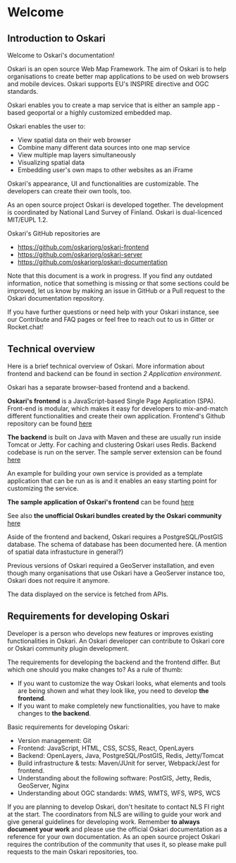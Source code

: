 # Welcome

## Introduction to Oskari

Welcome to Oskari's documentation!

Oskari is an open source Web Map Framework. The aim of Oskari is to help organisations to create better map applications to be used on web browsers and mobile devices. Oskari supports EU's INSPIRE directive and OGC standards.

Oskari enables you to create a map service that is either an sample app -based geoportal or a highly customized embedded map.

Oskari enables the user to:
- View spatial data on their web browser
- Combine many different data sources into one map service
- View multiple map layers simultaneously
- Visualizing spatial data
- Embedding user's own maps to other websites as an iFrame
 
Oskari's appearance, UI and functionalities are customizable. The developers can create their own tools, too.

As an open source project Oskari is developed together. The development is coordinated by National Land Survey of Finland. Oskari is dual-licenced MIT/EUPL 1.2.

Oskari's GitHub repositories are
-  https://github.com/oskariorg/oskari-frontend
-  https://github.com/oskariorg/oskari-server
-  https://github.com/oskariorg/oskari-documentation


Note that this document is a work in progress. If you find any outdated information, notice that something is missing or that some sections could be improved, let us know by making an issue in GitHub or a Pull request to the Oskari documentation repository.

If you have further questions or need help with your Oskari instance, see our Contribute and FAQ pages or feel free to reach out to us in Gitter or Rocket.chat!

## Technical overview

Here is a brief technical overview of Oskari. More information about frontend and backend can be found in section _2 Application environment_.

Oskari has a separate browser-based frontend and a backend. 

**Oskari's frontend** is a JavaScript-based Single Page Application (SPA). Front-end is modular, which makes it easy for developers to mix-and-match different functionalities and create their own application. Frontend's Github repository can be found [here](https://github.com/oskariorg/oskari-frontend) 

**The backend** is built on Java with Maven and these are usually run inside Tomcat or Jetty. For caching and clustering Oskari uses Redis. Backend codebase is run on the server. The sample server extension can be found [here](https://github.com/oskariorg/sample-server-extension)

An example for building your own service is provided as a template application that can be run as is and it enables an easy starting point for customizing the service.

 **The sample application of Oskari's frontend** can be found [here](https://github.com/oskariorg/sample-application)

See also **the unofficial Oskari bundles created by the Oskari community** [here](https://github.com/oskariorg/oskari-frontend-contrib)

Aside of the frontend and backend, Oskari requires a PostgreSQL/PostGIS database. The schema of database has been documented here. (A mention of spatial data infrastucture in general?)

Previous versions of Oskari required a GeoServer installation, and even though many organisations that use Oskari have a GeoServer instance too, Oskari does not require it anymore. 

The data displayed on the service is fetched from APIs.

## Requirements for developing Oskari

Developer is a person who develops new features or improves existing functionalities in Oskari. An Oskari developer can contribute to Oskari core or Oskari community plugin development.

The requirements for developing the backend and the frontend differ. But which one should you make changes to? As a rule of thumb: 
- If you want to customize the way Oskari looks, what elements and tools are being shown and what they look like, you need to develop **the frontend**. 
- If you want to make completely new functionalities, you have to make changes to **the backend**.

Basic requirements for developing Oskari:

- Version management: Git
- Frontend: JavaScript, HTML, CSS, SCSS, React, OpenLayers
- Backend: OpenLayers, Java, PostgreSQL/PostGIS, Redis, Jetty/Tomcat
- Build infrastructure & tests: Maven/JUnit for server, Webpack/Jest for frontend.
- Understanding about the following software: PostGIS, Jetty, Redis, GeoServer, Nginx
- Understanding about OGC standards: WMS, WMTS, WFS, WPS, WCS

If you are planning to develop Oskari, don't hesitate to contact NLS FI right at the start. The coordinators from NLS are willing to guide your work and give general guidelines for developing work. Remember **to always document your work** and please use the official Oskari documentation as a reference for your own documentation. As an open source project Oskari requires the contribution of the community that uses it, so please make pull requests to the main Oskari repositories, too.